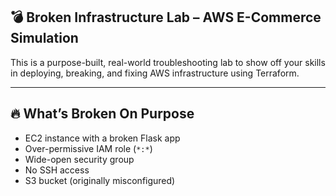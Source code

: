 ## 💣 Broken Infrastructure Lab – AWS E-Commerce Simulation

This is a purpose-built, real-world troubleshooting lab to show off your skills in deploying, breaking, and fixing AWS infrastructure using Terraform.

---

## 🔥 What’s Broken On Purpose

- EC2 instance with a broken Flask app
- Over-permissive IAM role (`*:*`)
- Wide-open security group
- No SSH access
- S3 bucket (originally misconfigured)

